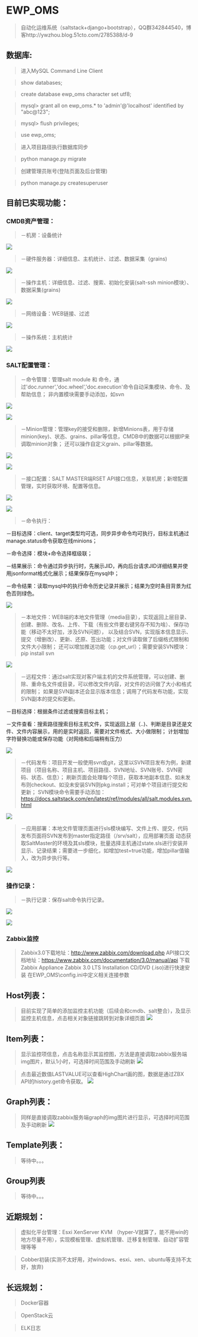 # EWP_OMS
>自动化运维系统（saltstack+django+bootstrap），QQ群342844540，博客http://ywzhou.blog.51cto.com/2785388/d-9

## 数据库:

>进入MySQL Command Line Client

>show databases;

>create database ewp_oms character set utf8;

>mysql> grant all on ewp_oms.* to 'admin'@'localhost' identified by "abc@123";

>mysql> flush privileges;

>use ewp_oms;

>进入项目路径执行数据库同步

>python manage.py migrate

>创建管理员账号(登陆页面及后台管理)

>python manage.py createsuperuser


##  目前已实现功能：

### CMDB资产管理：

>－机房：设备统计

![](https://raw.githubusercontent.com/ywzhou123/EWP_OMS/master/static/screen/idc.png)

>－硬件服务器：详细信息、主机统计、过滤、数据采集（grains)

![](https://raw.githubusercontent.com/ywzhou123/EWP_OMS/master/static/screen/server.png)

>－操作主机：详细信息、过滤、搜索、初始化安装(salt-ssh minion模块）、数据采集(grains)

![](https://raw.githubusercontent.com/ywzhou123/EWP_OMS/master/static/screen/host.png)

>－网络设备：WEB链接、过滤

![](https://raw.githubusercontent.com/ywzhou123/EWP_OMS/master/static/screen/net.png)

>－操作系统：主机统计

![](https://raw.githubusercontent.com/ywzhou123/EWP_OMS/master/static/screen/system.png)

### SALT配置管理：

>－命令管理：管理salt module 和 命令，通过'doc.runner','doc.wheel','doc.execution'命令自动采集模块、命令、及帮助信息；
非内置模块需要手动添加，如svn

![](https://raw.githubusercontent.com/ywzhou123/EWP_OMS/master/static/screen/command.png)

![](https://raw.githubusercontent.com/ywzhou123/EWP_OMS/master/static/screen/help.png)

>－Minion管理：管理key的接受和删除，新增Minions表，用于存储minion(key)、状态、grains、pillar等信息，CMDB中的数据可以根据IP来调取minion对象；
还可以操作自定义grain、pillar等数据。

![](https://raw.githubusercontent.com/ywzhou123/EWP_OMS/master/static/screen/minions.png)

![](https://raw.githubusercontent.com/ywzhou123/EWP_OMS/master/static/screen/grains.png)

>－接口配置：SALT MASTER端RSET API接口信息，关联机房；新增配置管理，实时获取环境、配置等信息。

![](https://raw.githubusercontent.com/ywzhou123/EWP_OMS/master/static/screen/saltserver.png)
        
![](https://raw.githubusercontent.com/ywzhou123/EWP_OMS/master/static/screen/config.png)

>－命令执行：

－目标选择：client、target类型均可选，同步异步命令均可执行，目标主机通过manage.status命令获取在线minions；

－命令选择：模块+命令选择框级联；

－结果展示：命令通过异步执行时，先展示JID，再向后台请求JID详细结果并使用jsonformat格式化展示；结果保存在mysql中；

－命令结果：读取mysql中的执行命令历史记录并展示；结果为空时条目背景为红色否则绿色。

![](https://raw.githubusercontent.com/ywzhou123/EWP_OMS/master/static/screen/execute.png)

>－本地文件：WEB端的本地文件管理（media目录），实现返回上层目录、创建、删除、改名、上传、下载（有些文件要右键另存不知为啥）、保存功能（移动不太好加，涉及SVN问题），
                   以及结合SVN，实现版本信息显示、提交（增删改）、更新、还原、签出功能；对文件读取做了后缀格式限制和文件大小限制；
                   还可以增加推送功能（cp.get_url）；需要安装SVN模块：pip install svn
                   
![](https://raw.githubusercontent.com/ywzhou123/EWP_OMS/master/static/screen/localfile.png)

>－远程文件：通过salt实现对客户端主机的文件系统管理，可以创建、删除、重命名文件或目录，可以修改文件内容，对文件的访问做了大小和格式的限制；
              如果是SVN副本还会显示版本信息；调用了代码发布功能，实现SVN副本的提交和更新。
              
－目标选择：根据条件过滤或搜索目标主机；

－文件查看：搜索路径搜索目标主机文件，实现返回上层（..)、判断是目录还是文件、文件内容展示，用的是实时返回，需要对文件格式、大小做限制；
                    计划增加字符替换功能或保存功能（对网络和后端稍有压力）
                    
![](https://raw.githubusercontent.com/ywzhou123/EWP_OMS/master/static/screen/remotefile.png)

>－代码发布：项目开发一般使用svn或git，这里以SVN项目发布为例，新建项目（项目名称、项目主机、项目路径、SVN地址、SVN账号、SVN密码、状态、信息）；
              刷新页面会处理每个项目，获取本地副本信息、如未发布则checkout、如没未安装SVN则pkg.install；可对单个项目进行提交和更新；
              SVN模块命令需要手动添加：https://docs.saltstack.com/en/latest/ref/modules/all/salt.modules.svn.html
              
![](https://raw.githubusercontent.com/ywzhou123/EWP_OMS/master/static/screen/deploy.png)

>－应用部署：本地文件管理页面进行sls模块编写、文件上传、提交，代码发布页面将SVN发布到master指定路径（/srv/salt），应用部署页面
动态获取SaltMaster的环境及其sls模块，批量选择主机通过state.sls进行安装并显示、记录结果；需要进一步细化，如增加test=true功能，增加pillar值输入，改为异步执行等。

![](https://raw.githubusercontent.com/ywzhou123/EWP_OMS/master/static/screen/state.png)

### 操作记录：

>－执行记录：保存salt命令执行记录。

![](https://raw.githubusercontent.com/ywzhou123/EWP_OMS/master/static/screen/result.png)

![](https://raw.githubusercontent.com/ywzhou123/EWP_OMS/master/static/screen/resultinfo.png)

### Zabbix监控
>Zabbix3.0下载地址：http://www.zabbix.com/download.php
>API接口文档地址：https://www.zabbix.com/documentation/3.0/manual/api
>下载Zabbix Appliance Zabbix 3.0 LTS Installation CD/DVD (.iso)进行快速安装
>在EWP_OMS\config.ini中定义相关连接参数

## Host列表：
>目前实现了简单的添加监控主机功能（后续会和cmdb、salt整合），及显示监控主机信息，点击相关对象链接跳转到对象详细页面
![](https://raw.githubusercontent.com/ywzhou123/EWP_OMS/master/static/screen/zbx-host.png)

## Item列表：
>显示监控项信息，点击名称显示其监控图，方法是直接调取zabbix服务端img图片，默认1小时，可选择时间范围及手动刷新
![](https://raw.githubusercontent.com/ywzhou123/EWP_OMS/master/static/screen/zbx-item.png)

>点击最近数值LASTVALUE可以查看HighChart画的图，数据是通过ZBX API的history.get命令获取。
![](https://raw.githubusercontent.com/ywzhou123/EWP_OMS/master/static/screen/zbx-history.png)

## Graph列表：
>同样是直接调取zabbix服务端graph的img图片进行显示，可选择时间范围及手动刷新
![](https://raw.githubusercontent.com/ywzhou123/EWP_OMS/master/static/screen/zbx-graph.png)

## Template列表：
>等待中。。。

## Group列表
>等待中。。。

## 近期规划：

>虚拟化平台管理：Esxi XenServer KVM （hyper-V就算了，能不用win的地方尽量不用），实现模板管理、虚拟机管理、迁移复制管理、自动扩容管理等等

>Cobber初装(实测不太好用，对windows、esxi、xen、ubuntu等支持不太好，放弃)



## 长远规划：

>Docker容器

>OpenStack云

>ELK日志